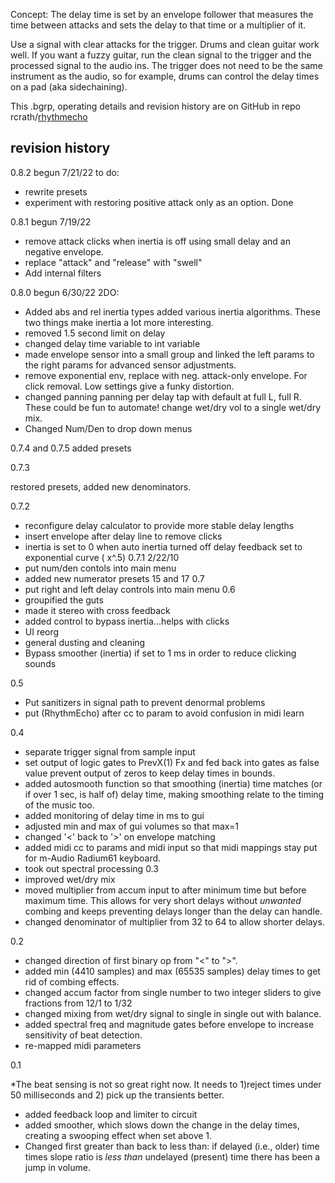 Concept:
The delay time is set by an envelope follower that measures the time between attacks and sets the delay to that time or a multiplier of it.  

Use a signal with clear attacks for the trigger.  Drums and clean guitar work well.  If you want a fuzzy guitar, run the clean signal to the trigger and the processed signal to the audio ins.  The trigger does not need to be the same instrument as the audio, so for example, drums can control the delay times on a pad (aka sidechaining). 

This .bgrp, operating details and revision history are on GitHub in repo rcrath/[rhythmecho](https://github.com/rcrath/rhythmecho) 

## revision history

0.8.2 begun 7/21/22
to do: 
* rewrite presets
* experiment with restoring positive attack only as an option.
Done

0.8.1 begun 7/19/22

* remove attack clicks when inertia is off using small delay and an negative envelope.
* replace "attack" and "release" with "swell"
* Add internal filters

0.8.0 begun 6/30/22
2DO: 

* Added abs and rel inertia types
added various inertia algorithms. These two things make inertia a lot more interesting.
* removed 1.5 second limit on delay
* changed delay time variable to int variable
* made envelope sensor into a small group and linked the left params to the right params for advanced sensor adjustments.
* remove exponential env, replace with neg. attack-only envelope. For click removal. Low settings give a funky distortion.
* changed panning panning per delay tap with default at full L, full R. These could be fun to automate!
change wet/dry vol to a single wet/dry mix.
* Changed Num/Den to drop down menus




0.7.4 and 0.7.5 added presets

0.7.3

restored presets, added new denominators. 

0.7.2

* reconfigure delay calculator to provide more stable delay lengths
* insert envelope after delay line to remove clicks
* inertia is set to 0 when auto inertia turned off
delay feedback set to exponential curve ( x^.5)
0.7.1 2/22/10
* put num/den contols into main menu
* added new numerator presets 15 and 17
0.7
* put right and left delay controls into main menu
0.6
* groupified the guts
* made it stereo with cross feedback
* added control to bypass inertia...helps with clicks
* UI reorg
* general dusting and cleaning
* Bypass smoother (inertia) if set to 1 ms in order to reduce clicking sounds

0.5

* Put sanitizers in signal path to prevent denormal problems
* put (RhythmEcho) after cc to param to avoid confusion in midi learn

0.4

* separate trigger signal from sample input
* set output of logic gates to PrevX(1) Fx and fed back into gates as false value prevent output of zeros to keep delay times in bounds.
* added autosmooth function so that smoothing (inertia) time matches (or if over 1 sec, is half of) delay time, making smoothing relate to the timing of the music too.
* added monitoring of delay time in ms to gui
* adjusted min and max of gui volumes so that max=1
* changed '&lt;' back to '&gt;' on envelope matching
* added midi cc to params and midi input so that midi mappings stay put for m-Audio Radium61 keyboard.
* took out spectral processing
0.3
* improved wet/dry mix
* moved multiplier from accum input to after minimum time but before maximum time.  This allows for very short delays without _unwanted_ combing and keeps preventing delays longer than the delay can handle.  
* changed denominator of multiplier from 32 to 64 to allow shorter delays. 

0.2

* changed direction of first binary op from &quot;&lt;&quot; to &quot;&gt;&quot;.
* added min (4410 samples) and max (65535 samples) delay times to get rid of combing effects.
* changed accum factor from single number to two integer sliders to give fractions from 12/1 to 1/32
* changed mixing from wet/dry signal to single in single out with balance.
* added spectral freq and magnitude gates before envelope to increase sensitivity of beat detection.  
* re-mapped midi parameters  

0.1

*The beat sensing is not so great right now.  It needs to 1)reject times under 50 milliseconds and 2) pick up the transients better.
* added feedback loop and limiter to circuit
* added smoother, which slows down the change in the delay times, creating a swooping effect when set above 1.
* Changed first greater than back to less than: if delayed (i.e., older) time times slope ratio is _less than_ undelayed  (present) time there has been a jump in volume. 